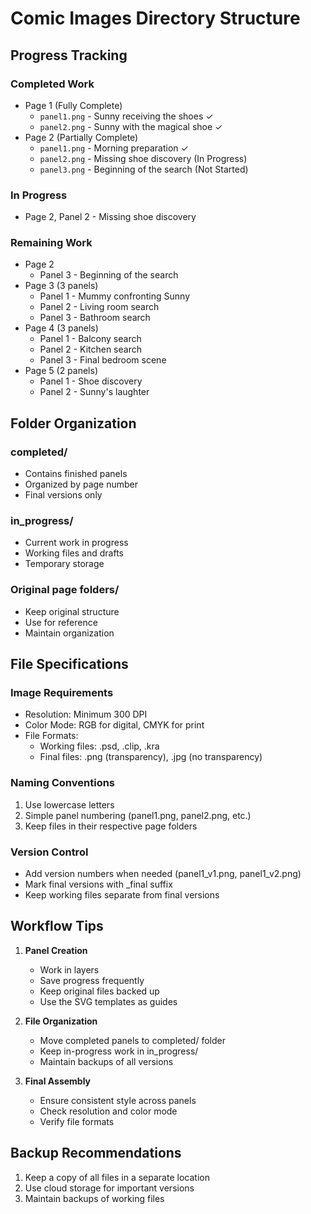 # Comic Images Directory Structure

## Progress Tracking

### Completed Work
- Page 1 (Fully Complete)
  - `panel1.png` - Sunny receiving the shoes ✓
  - `panel2.png` - Sunny with the magical shoe ✓
- Page 2 (Partially Complete)
  - `panel1.png` - Morning preparation ✓
  - `panel2.png` - Missing shoe discovery (In Progress)
  - `panel3.png` - Beginning of the search (Not Started)

### In Progress
- Page 2, Panel 2 - Missing shoe discovery

### Remaining Work
- Page 2
  - Panel 3 - Beginning of the search
- Page 3 (3 panels)
  - Panel 1 - Mummy confronting Sunny
  - Panel 2 - Living room search
  - Panel 3 - Bathroom search
- Page 4 (3 panels)
  - Panel 1 - Balcony search
  - Panel 2 - Kitchen search
  - Panel 3 - Final bedroom scene
- Page 5 (2 panels)
  - Panel 1 - Shoe discovery
  - Panel 2 - Sunny's laughter

## Folder Organization

### completed/
- Contains finished panels
- Organized by page number
- Final versions only

### in_progress/
- Current work in progress
- Working files and drafts
- Temporary storage

### Original page folders/
- Keep original structure
- Use for reference
- Maintain organization

## File Specifications

### Image Requirements
- Resolution: Minimum 300 DPI
- Color Mode: RGB for digital, CMYK for print
- File Formats:
  - Working files: .psd, .clip, .kra
  - Final files: .png (transparency), .jpg (no transparency)

### Naming Conventions
1. Use lowercase letters
2. Simple panel numbering (panel1.png, panel2.png, etc.)
3. Keep files in their respective page folders

### Version Control
- Add version numbers when needed (panel1_v1.png, panel1_v2.png)
- Mark final versions with _final suffix
- Keep working files separate from final versions

## Workflow Tips

1. **Panel Creation**
   - Work in layers
   - Save progress frequently
   - Keep original files backed up
   - Use the SVG templates as guides

2. **File Organization**
   - Move completed panels to completed/ folder
   - Keep in-progress work in in_progress/
   - Maintain backups of all versions

3. **Final Assembly**
   - Ensure consistent style across panels
   - Check resolution and color mode
   - Verify file formats

## Backup Recommendations
1. Keep a copy of all files in a separate location
2. Use cloud storage for important versions
3. Maintain backups of working files 